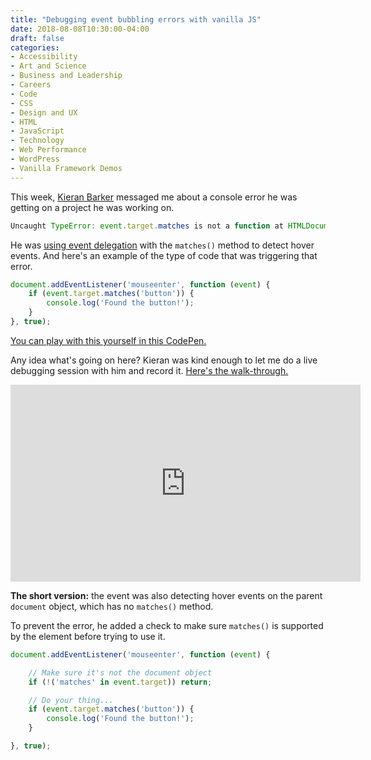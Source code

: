 ```yaml
---
title: "Debugging event bubbling errors with vanilla JS"
date: 2018-08-08T10:30:00-04:00
draft: false
categories:
- Accessibility
- Art and Science
- Business and Leadership
- Careers
- Code
- CSS
- Design and UX
- HTML
- JavaScript
- Technology
- Web Performance
- WordPress
- Vanilla Framework Demos
---
```


This week, [Kieran Barker](https://github.com/kieranbarker) messaged me about a console error he was getting on a project he was working on.

```js
Uncaught TypeError: event.target.matches is not a function at HTMLDocument.<anonymous>
```

He was [using event delegation](/checking-event-target-selectors-with-event-bubbling-in-vanilla-javascript/) with the `matches()` method to detect hover events. And here's an example of the type of code that was triggering that error.

```js
document.addEventListener('mouseenter', function (event) {
	if (event.target.matches('button')) {
		console.log('Found the button!');
	}
}, true);
```

[You can play with this yourself in this CodePen.](https://codepen.io/cferdinandi/pen/ZjqKeo)

<p data-height="265" data-theme-id="light" data-slug-hash="ZjqKeo" data-default-tab="js,result" data-user="cferdinandi" data-pen-title="ZjqKeo" class="codepen"></p>

Any idea what's going on here? Kieran was kind enough to let me do a live debugging session with him and record it. [Here's the walk-through.](https://www.youtube.com/watch?v=tQqe9eLppcw)

<iframe width="560" height="315" src="https://www.youtube.com/embed/tQqe9eLppcw" frameborder="0" allow="autoplay; encrypted-media" allowfullscreen></iframe>

**The short version:** the event was also detecting hover events on the parent `document` object, which has no `matches()` method.

To prevent the error, he added a check to make sure `matches()` is supported by the element before trying to use it.

```js
document.addEventListener('mouseenter', function (event) {

	// Make sure it's not the document object
	if (!('matches' in event.target)) return;

	// Do your thing...
	if (event.target.matches('button')) {
		console.log('Found the button!');
	}

}, true);
```